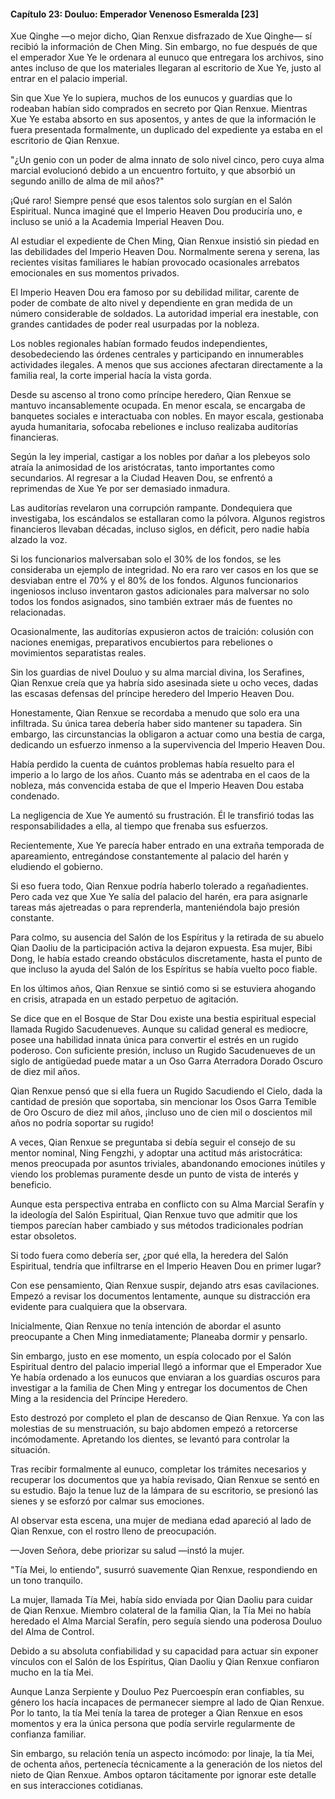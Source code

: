 
#### Capítulo 23: Douluo: Emperador Venenoso Esmeralda [23]


Xue Qinghe —o mejor dicho, Qian Renxue disfrazado de Xue Qinghe— sí recibió la información de Chen Ming. Sin embargo, no fue después de que el emperador Xue Ye le ordenara al eunuco que entregara los archivos, sino antes incluso de que los materiales llegaran al escritorio de Xue Ye, justo al entrar en el palacio imperial.

Sin que Xue Ye lo supiera, muchos de los eunucos y guardias que lo rodeaban habían sido comprados en secreto por Qian Renxue. Mientras Xue Ye estaba absorto en sus aposentos, y antes de que la información le fuera presentada formalmente, un duplicado del expediente ya estaba en el escritorio de Qian Renxue.

"¿Un genio con un poder de alma innato de solo nivel cinco, pero cuya alma marcial evolucionó debido a un encuentro fortuito, y que absorbió un segundo anillo de alma de mil años?"

¡Qué raro! Siempre pensé que esos talentos solo surgían en el Salón Espiritual. Nunca imaginé que el Imperio Heaven Dou produciría uno, e incluso se unió a la Academia Imperial Heaven Dou.

Al estudiar el expediente de Chen Ming, Qian Renxue insistió sin piedad en las debilidades del Imperio Heaven Dou. Normalmente serena y serena, las recientes visitas familiares le habían provocado ocasionales arrebatos emocionales en sus momentos privados.

El Imperio Heaven Dou era famoso por su debilidad militar, carente de poder de combate de alto nivel y dependiente en gran medida de un número considerable de soldados. La autoridad imperial era inestable, con grandes cantidades de poder real usurpadas por la nobleza.

Los nobles regionales habían formado feudos independientes, desobedeciendo las órdenes centrales y participando en innumerables actividades ilegales. A menos que sus acciones afectaran directamente a la familia real, la corte imperial hacía la vista gorda.

Desde su ascenso al trono como príncipe heredero, Qian Renxue se mantuvo incansablemente ocupada. En menor escala, se encargaba de banquetes sociales e interactuaba con nobles. En mayor escala, gestionaba ayuda humanitaria, sofocaba rebeliones e incluso realizaba auditorías financieras.

Según la ley imperial, castigar a los nobles por dañar a los plebeyos solo atraía la animosidad de los aristócratas, tanto importantes como secundarios. Al regresar a la Ciudad Heaven Dou, se enfrentó a reprimendas de Xue Ye por ser demasiado inmadura.

Las auditorías revelaron una corrupción rampante. Dondequiera que investigaba, los escándalos se estallaran como la pólvora. Algunos registros financieros llevaban décadas, incluso siglos, en déficit, pero nadie había alzado la voz.

Si los funcionarios malversaban solo el 30% de los fondos, se les consideraba un ejemplo de integridad. No era raro ver casos en los que se desviaban entre el 70% y el 80% de los fondos. Algunos funcionarios ingeniosos incluso inventaron gastos adicionales para malversar no solo todos los fondos asignados, sino también extraer más de fuentes no relacionadas.

Ocasionalmente, las auditorías expusieron actos de traición: colusión con naciones enemigas, preparativos encubiertos para rebeliones o movimientos separatistas reales.

Sin los guardias de nivel Douluo y su alma marcial divina, los Serafines, Qian Renxue creía que ya habría sido asesinada siete u ocho veces, dadas las escasas defensas del príncipe heredero del Imperio Heaven Dou.

Honestamente, Qian Renxue se recordaba a menudo que solo era una infiltrada. Su única tarea debería haber sido mantener su tapadera. Sin embargo, las circunstancias la obligaron a actuar como una bestia de carga, dedicando un esfuerzo inmenso a la supervivencia del Imperio Heaven Dou.

Había perdido la cuenta de cuántos problemas había resuelto para el imperio a lo largo de los años. Cuanto más se adentraba en el caos de la nobleza, más convencida estaba de que el Imperio Heaven Dou estaba condenado.

La negligencia de Xue Ye aumentó su frustración. Él le transfirió todas las responsabilidades a ella, al tiempo que frenaba sus esfuerzos.

Recientemente, Xue Ye parecía haber entrado en una extraña temporada de apareamiento, entregándose constantemente al palacio del harén y eludiendo el gobierno.

Si eso fuera todo, Qian Renxue podría haberlo tolerado a regañadientes. Pero cada vez que Xue Ye salía del palacio del harén, era para asignarle tareas más ajetreadas o para reprenderla, manteniéndola bajo presión constante.

Para colmo, su ausencia del Salón de los Espíritus y la retirada de su abuelo Qian Daoliu de la participación activa la dejaron expuesta. Esa mujer, Bibi Dong, le había estado creando obstáculos discretamente, hasta el punto de que incluso la ayuda del Salón de los Espíritus se había vuelto poco fiable.

En los últimos años, Qian Renxue se sintió como si se estuviera ahogando en crisis, atrapada en un estado perpetuo de agitación.

Se dice que en el Bosque de Star Dou existe una bestia espiritual especial llamada Rugido Sacudenueves. Aunque su calidad general es mediocre, posee una habilidad innata única para convertir el estrés en un rugido poderoso. Con suficiente presión, incluso un Rugido Sacudenueves de un siglo de antigüedad puede matar a un Oso Garra Aterradora Dorado Oscuro de diez mil años.

Qian Renxue pensó que si ella fuera un Rugido Sacudiendo el Cielo, dada la cantidad de presión que soportaba, sin mencionar los Osos Garra Temible de Oro Oscuro de diez mil años, ¡incluso uno de cien mil o doscientos mil años no podría soportar su rugido!

A veces, Qian Renxue se preguntaba si debía seguir el consejo de su mentor nominal, Ning Fengzhi, y adoptar una actitud más aristocrática: menos preocupada por asuntos triviales, abandonando emociones inútiles y viendo los problemas puramente desde un punto de vista de interés y beneficio.

Aunque esta perspectiva entraba en conflicto con su Alma Marcial Serafín y la ideología del Salón Espiritual, Qian Renxue tuvo que admitir que los tiempos parecían haber cambiado y sus métodos tradicionales podrían estar obsoletos.

Si todo fuera como debería ser, ¿por qué ella, la heredera del Salón Espiritual, tendría que infiltrarse en el Imperio Heaven Dou en primer lugar?

Con ese pensamiento, Qian Renxue suspir, dejando atrs esas cavilaciones. Empezó a revisar los documentos lentamente, aunque su distracción era evidente para cualquiera que la observara.

Inicialmente, Qian Renxue no tenía intención de abordar el asunto preocupante a Chen Ming inmediatamente; Planeaba dormir y pensarlo.

Sin embargo, justo en ese momento, un espía colocado por el Salón Espiritual dentro del palacio imperial llegó a informar que el Emperador Xue Ye había ordenado a los eunucos que enviaran a los guardias oscuros para investigar a la familia de Chen Ming y entregar los documentos de Chen Ming a la residencia del Príncipe Heredero.

Esto destrozó por completo el plan de descanso de Qian Renxue. Ya con las molestias de su menstruación, su bajo abdomen empezó a retorcerse incómodamente. Apretando los dientes, se levantó para controlar la situación.

Tras recibir formalmente al eunuco, completar los trámites necesarios y recuperar los documentos que ya había revisado, Qian Renxue se sentó en su estudio. Bajo la tenue luz de la lámpara de su escritorio, se presionó las sienes y se esforzó por calmar sus emociones.

Al observar esta escena, una mujer de mediana edad apareció al lado de Qian Renxue, con el rostro lleno de preocupación.

—Joven Señora, debe priorizar su salud —instó la mujer.

"Tía Mei, lo entiendo", susurró suavemente Qian Renxue, respondiendo en un tono tranquilo.

La mujer, llamada Tía Mei, había sido enviada por Qian Daoliu para cuidar de Qian Renxue. Miembro colateral de la familia Qian, la Tía Mei no había heredado el Alma Marcial Serafín, pero seguía siendo una poderosa Douluo del Alma de Control.

Debido a su absoluta confiabilidad y su capacidad para actuar sin exponer vínculos con el Salón de los Espíritus, Qian Daoliu y Qian Renxue confiaron mucho en la tía Mei.

Aunque Lanza Serpiente y Douluo Pez Puercoespín eran confiables, su género los hacía incapaces de permanecer siempre al lado de Qian Renxue. Por lo tanto, la tía Mei tenía la tarea de proteger a Qian Renxue en esos momentos y era la única persona que podía servirle regularmente de confianza familiar.

Sin embargo, su relación tenía un aspecto incómodo: por linaje, la tía Mei, de ochenta años, pertenecía técnicamente a la generación de los nietos del nieto de Qian Renxue. Ambos optaron tácitamente por ignorar este detalle en sus interacciones cotidianas.

